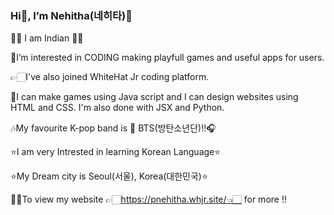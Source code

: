 ### Hi👋, I’m Nehitha(네히타)💜

🙋🏻‍ I am Indian 🙋🏻‍

👀I’m interested in CODING making playfull games and useful apps for users.

👉🏻I've also joined WhiteHat Jr coding platform.

🙂I can make games using Java script and I can design websites using HTML and CSS. I'm also done with JSX and Python.

🎶My favourite K-pop band is 💜 BTS(방탄소년단)!!🎧

⭐I am very Intrested in learning Korean Language⭐

⭐My Dream city is Seoul(서울), Korea(대한민국)⭐

👸🏻To view my website 👉🏻https://pnehitha.whjr.site/👈🏻 for more !!
